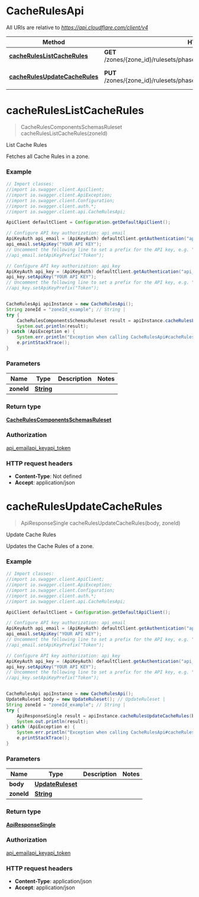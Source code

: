 # CacheRulesApi

All URIs are relative to *https://api.cloudflare.com/client/v4*

Method | HTTP request | Description
------------- | ------------- | -------------
[**cacheRulesListCacheRules**](CacheRulesApi.md#cacheRulesListCacheRules) | **GET** /zones/{zone_id}/rulesets/phases/http_request_cache_settings/entrypoint | List Cache Rules
[**cacheRulesUpdateCacheRules**](CacheRulesApi.md#cacheRulesUpdateCacheRules) | **PUT** /zones/{zone_id}/rulesets/phases/http_request_cache_settings/entrypoint | Update Cache Rules

<a name="cacheRulesListCacheRules"></a>
# **cacheRulesListCacheRules**
> CacheRulesComponentsSchemasRuleset cacheRulesListCacheRules(zoneId)

List Cache Rules

Fetches all Cache Rules in a zone.

### Example
```java
// Import classes:
//import io.swagger.client.ApiClient;
//import io.swagger.client.ApiException;
//import io.swagger.client.Configuration;
//import io.swagger.client.auth.*;
//import io.swagger.client.api.CacheRulesApi;

ApiClient defaultClient = Configuration.getDefaultApiClient();

// Configure API key authorization: api_email
ApiKeyAuth api_email = (ApiKeyAuth) defaultClient.getAuthentication("api_email");
api_email.setApiKey("YOUR API KEY");
// Uncomment the following line to set a prefix for the API key, e.g. "Token" (defaults to null)
//api_email.setApiKeyPrefix("Token");

// Configure API key authorization: api_key
ApiKeyAuth api_key = (ApiKeyAuth) defaultClient.getAuthentication("api_key");
api_key.setApiKey("YOUR API KEY");
// Uncomment the following line to set a prefix for the API key, e.g. "Token" (defaults to null)
//api_key.setApiKeyPrefix("Token");


CacheRulesApi apiInstance = new CacheRulesApi();
String zoneId = "zoneId_example"; // String | 
try {
    CacheRulesComponentsSchemasRuleset result = apiInstance.cacheRulesListCacheRules(zoneId);
    System.out.println(result);
} catch (ApiException e) {
    System.err.println("Exception when calling CacheRulesApi#cacheRulesListCacheRules");
    e.printStackTrace();
}
```

### Parameters

Name | Type | Description  | Notes
------------- | ------------- | ------------- | -------------
 **zoneId** | [**String**](.md)|  |

### Return type

[**CacheRulesComponentsSchemasRuleset**](CacheRulesComponentsSchemasRuleset.md)

### Authorization

[api_email](../README.md#api_email)[api_key](../README.md#api_key)[api_token](../README.md#api_token)

### HTTP request headers

 - **Content-Type**: Not defined
 - **Accept**: application/json

<a name="cacheRulesUpdateCacheRules"></a>
# **cacheRulesUpdateCacheRules**
> ApiResponseSingle cacheRulesUpdateCacheRules(body, zoneId)

Update Cache Rules

Updates the Cache Rules of a zone.

### Example
```java
// Import classes:
//import io.swagger.client.ApiClient;
//import io.swagger.client.ApiException;
//import io.swagger.client.Configuration;
//import io.swagger.client.auth.*;
//import io.swagger.client.api.CacheRulesApi;

ApiClient defaultClient = Configuration.getDefaultApiClient();

// Configure API key authorization: api_email
ApiKeyAuth api_email = (ApiKeyAuth) defaultClient.getAuthentication("api_email");
api_email.setApiKey("YOUR API KEY");
// Uncomment the following line to set a prefix for the API key, e.g. "Token" (defaults to null)
//api_email.setApiKeyPrefix("Token");

// Configure API key authorization: api_key
ApiKeyAuth api_key = (ApiKeyAuth) defaultClient.getAuthentication("api_key");
api_key.setApiKey("YOUR API KEY");
// Uncomment the following line to set a prefix for the API key, e.g. "Token" (defaults to null)
//api_key.setApiKeyPrefix("Token");


CacheRulesApi apiInstance = new CacheRulesApi();
UpdateRuleset body = new UpdateRuleset(); // UpdateRuleset | 
String zoneId = "zoneId_example"; // String | 
try {
    ApiResponseSingle result = apiInstance.cacheRulesUpdateCacheRules(body, zoneId);
    System.out.println(result);
} catch (ApiException e) {
    System.err.println("Exception when calling CacheRulesApi#cacheRulesUpdateCacheRules");
    e.printStackTrace();
}
```

### Parameters

Name | Type | Description  | Notes
------------- | ------------- | ------------- | -------------
 **body** | [**UpdateRuleset**](UpdateRuleset.md)|  |
 **zoneId** | [**String**](.md)|  |

### Return type

[**ApiResponseSingle**](ApiResponseSingle.md)

### Authorization

[api_email](../README.md#api_email)[api_key](../README.md#api_key)[api_token](../README.md#api_token)

### HTTP request headers

 - **Content-Type**: application/json
 - **Accept**: application/json

